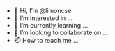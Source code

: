 - 👋 Hi, I’m @limoncse
- 👀 I’m interested in ...
- 🌱 I’m currently learning ...
- 💞️ I’m looking to collaborate on ...
- 📫 How to reach me ...

<!---
limoncse/limoncse is a ✨ special ✨ repository because its `README.md` (this file) appears on your GitHub profile.
You can click the Preview link to take a look at your changes.
--->
